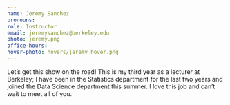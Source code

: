 ```yaml
---
name: Jeremy Sanchez
pronouns:
role: Instructor
email: jeremysanchez@berkeley.edu
photo: jeremy.png
office-hours:
hover-photo: hovers/jeremy_hover.png
---
```


Let’s get this show on the road! This is my third year as a lecturer at Berkeley; I have been in the Statistics department for the last two years and joined the Data Science department this summer. I love this job and can’t wait to meet all of you.